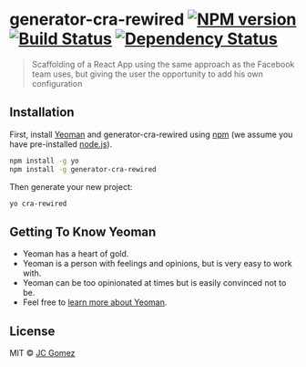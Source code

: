 # generator-cra-rewired [![NPM version][npm-image]][npm-url] [![Build Status][travis-image]][travis-url] [![Dependency Status][daviddm-image]][daviddm-url]
> Scaffolding of a React App using the same approach as the Facebook team uses, but giving the user the opportunity  to add his own configuration

## Installation

First, install [Yeoman](http://yeoman.io) and generator-cra-rewired using [npm](https://www.npmjs.com/) (we assume you have pre-installed [node.js](https://nodejs.org/)).

```bash
npm install -g yo
npm install -g generator-cra-rewired
```

Then generate your new project:

```bash
yo cra-rewired
```

## Getting To Know Yeoman

 * Yeoman has a heart of gold.
 * Yeoman is a person with feelings and opinions, but is very easy to work with.
 * Yeoman can be too opinionated at times but is easily convinced not to be.
 * Feel free to [learn more about Yeoman](http://yeoman.io/).

## License

MIT © [JC Gomez](http://brion25.github.io/)


[npm-image]: https://badge.fury.io/js/generator-cra-rewired.svg
[npm-url]: https://npmjs.org/package/generator-cra-rewired
[travis-image]: https://travis-ci.org/brion25/generator-cra-rewired.svg?branch=master
[travis-url]: https://travis-ci.org/brion25/generator-cra-rewired
[daviddm-image]: https://david-dm.org/brion25/generator-cra-rewired.svg?theme=shields.io
[daviddm-url]: https://david-dm.org/brion25/generator-cra-rewired
